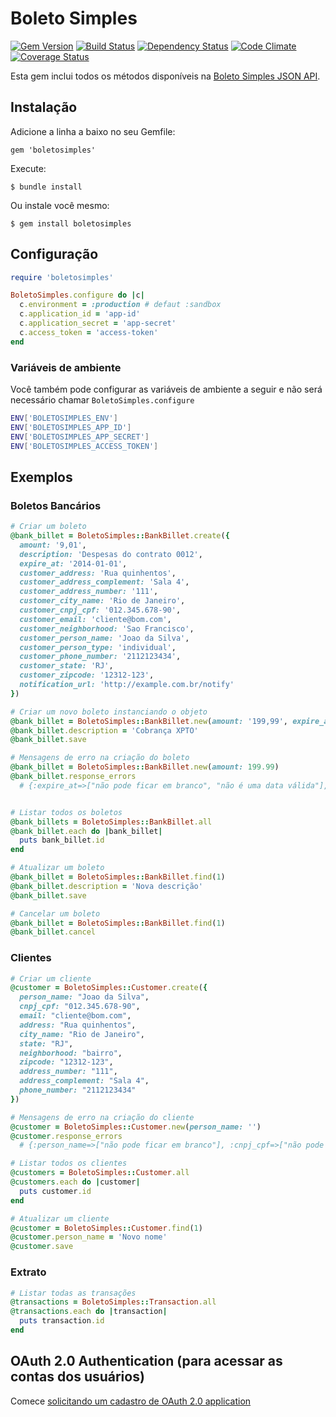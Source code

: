 # Boleto Simples

[![Gem Version](http://img.shields.io/gem/v/boletosimples.svg)][gem]
[![Build Status](http://img.shields.io/travis/BoletoSimples/boletosimples-ruby.svg)][travis]
[![Dependency Status](http://img.shields.io/gemnasium/BoletoSimples/boletosimples-ruby.svg)][gemnasium]
[![Code Climate](http://img.shields.io/codeclimate/github/BoletoSimples/boletosimples-ruby.svg)][codeclimate]
[![Coverage Status](http://img.shields.io/coveralls/BoletoSimples/boletosimples-ruby.svg)][coveralls]

[gem]: https://rubygems.org/gems/boletosimples
[travis]: http://travis-ci.org/BoletoSimples/boletosimples-ruby
[gemnasium]: https://gemnasium.com/BoletoSimples/boletosimples-ruby
[codeclimate]: https://codeclimate.com/github/BoletoSimples/boletosimples-ruby
[coveralls]: https://coveralls.io/r/BoletoSimples/boletosimples-ruby

Esta gem inclui todos os métodos disponíveis na [Boleto Simples JSON API](http://api.boletosimples.com.br).

## Instalação

Adicione a linha a baixo no seu Gemfile:

    gem 'boletosimples'

Execute:

    $ bundle install

Ou instale você mesmo:

    $ gem install boletosimples

## Configuração

```ruby
require 'boletosimples'

BoletoSimples.configure do |c|
  c.environment = :production # defaut :sandbox
  c.application_id = 'app-id'
  c.application_secret = 'app-secret'
  c.access_token = 'access-token'
end
```

### Variáveis de ambiente

Você também pode configurar as variáveis de ambiente a seguir e não será necessário chamar `BoletoSimples.configure`

```bash
ENV['BOLETOSIMPLES_ENV']
ENV['BOLETOSIMPLES_APP_ID']
ENV['BOLETOSIMPLES_APP_SECRET']
ENV['BOLETOSIMPLES_ACCESS_TOKEN']
```

## Exemplos

### Boletos Bancários

```ruby
# Criar um boleto
@bank_billet = BoletoSimples::BankBillet.create({
  amount: '9,01',
  description: 'Despesas do contrato 0012',
  expire_at: '2014-01-01',
  customer_address: 'Rua quinhentos',
  customer_address_complement: 'Sala 4',
  customer_address_number: '111',
  customer_city_name: 'Rio de Janeiro',
  customer_cnpj_cpf: '012.345.678-90',
  customer_email: 'cliente@bom.com',
  customer_neighborhood: 'Sao Francisco',
  customer_person_name: 'Joao da Silva',
  customer_person_type: 'individual',
  customer_phone_number: '2112123434',
  customer_state: 'RJ',
  customer_zipcode: '12312-123',
  notification_url: 'http://example.com.br/notify'
})

# Criar um novo boleto instanciando o objeto
@bank_billet = BoletoSimples::BankBillet.new(amount: '199,99', expire_at: '2020-01-01')
@bank_billet.description = 'Cobrança XPTO'
@bank_billet.save

# Mensagens de erro na criação do boleto
@bank_billet = BoletoSimples::BankBillet.new(amount: 199.99)
@bank_billet.response_errors
  # {:expire_at=>["não pode ficar em branco", "não é uma data válida"], :customer_person_name=>["não pode ficar em branco"], :customer_cnpj_cpf=>["não pode ficar em branco", "não é um CPNJ ou CPF válido"], :description=>["não pode ficar em branco"], :customer_zipcode=>["não pode ficar em branco"], :amount=>["está em um formato de moeda inválido"]


# Listar todos os boletos
@bank_billets = BoletoSimples::BankBillet.all
@bank_billet.each do |bank_billet|
  puts bank_billet.id
end

# Atualizar um boleto
@bank_billet = BoletoSimples::BankBillet.find(1)
@bank_billet.description = 'Nova descrição'
@bank_billet.save

# Cancelar um boleto
@bank_billet = BoletoSimples::BankBillet.find(1)
@bank_billet.cancel

```

### Clientes

```ruby
# Criar um cliente
@customer = BoletoSimples::Customer.create({
  person_name: "Joao da Silva",
  cnpj_cpf: "012.345.678-90",
  email: "cliente@bom.com",
  address: "Rua quinhentos",
  city_name: "Rio de Janeiro",
  state: "RJ",
  neighborhood: "bairro",
  zipcode: "12312-123",
  address_number: "111",
  address_complement: "Sala 4",
  phone_number: "2112123434"
})

# Mensagens de erro na criação do cliente
@customer = BoletoSimples::Customer.new(person_name: '')
@customer.response_errors
  # {:person_name=>["não pode ficar em branco"], :cnpj_cpf=>["não pode ficar em branco"], :zipcode=>["não pode ficar em branco"]}

# Listar todos os clientes
@customers = BoletoSimples::Customer.all
@customers.each do |customer|
  puts customer.id
end

# Atualizar um cliente
@customer = BoletoSimples::Customer.find(1)
@customer.person_name = 'Novo nome'
@customer.save
```

### Extrato

```ruby
# Listar todas as transações
@transactions = BoletoSimples::Transaction.all
@transactions.each do |transaction|
  puts transaction.id
end
```

## OAuth 2.0 Authentication (para acessar as contas dos usuários)

Comece [solicitando um cadastro de OAuth 2.0 application](http://suporte.boletosimples.com.br)

